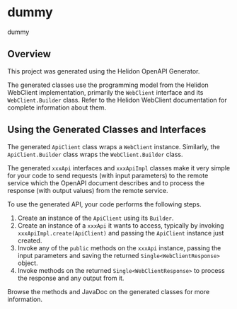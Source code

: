 # dummy

dummy


## Overview
This project was generated using the Helidon OpenAPI Generator.

The generated classes use the programming model from the Helidon WebClient implementation, primarily the `WebClient` interface and its
`WebClient.Builder` class. Refer to the Helidon WebClient documentation for complete information about them.

## Using the Generated Classes and Interfaces
The generated `ApiClient` class wraps a `WebClient` instance. Similarly, the `ApiClient.Builder` class wraps the `WebClient.Builder` class.

The generated `xxxApi` interfaces and `xxxApiImpl` classes make it very simple for your code to send requests (with input parameters) to the remote service which the OpenAPI document describes and to process the response (with output values) from the remote service.

To use the generated API, your code performs the following steps.

1. Create an instance of the `ApiClient` using its `Builder`.
2. Create an instance of a `xxxApi` it wants to access, typically by invoking `xxxApiImpl.create(ApiClient)` and passing the `ApiClient` instance just created.
3. Invoke any of the `public` methods on the `xxxApi` instance, passing the input parameters and saving the returned `Single<WebClientResponse>` object.
4. Invoke methods on the returned `Single<WebClientResponse>` to process the response and any output from it.

Browse the methods and JavaDoc on the generated classes for more information.
